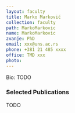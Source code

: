 ```yaml
---
layout: faculty
title: Marko Marković
collection: faculty
path: MarkoMarkovic
name: MarkoMarkovic
zvanje: PhD
email: xxx@uns.ac.rs
phone: +381 21 485 xxxx
office: TMD xxx
photo: 
---
```


Bio: TODO

### Selected Publications

TODO
